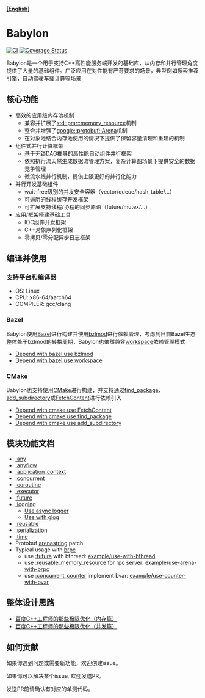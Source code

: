 **[[English]](README.en.md)**

# Babylon

[![CI](https://github.com/baidu/babylon/actions/workflows/ci.yml/badge.svg)](https://github.com/baidu/babylon/actions/workflows/ci.yml)
[![Coverage Status](https://coveralls.io/repos/github/baidu/babylon/badge.svg)](https://coveralls.io/github/baidu/babylon)

Babylon是一个用于支持C++高性能服务端开发的基础库，从内存和并行管理角度提供了大量的基础组件。广泛应用在对性能有严苛要求的场景，典型例如搜索推荐引擎，自动驾驶车载计算等场景

## 核心功能

- 高效的应用级内存池机制
  - 兼容并扩展了[std::pmr::memory_resource](https://en.cppreference.com/w/cpp/memory/memory_resource)机制
  - 整合并增强了[google::protobuf::Arena](https://protobuf.dev/reference/cpp/arenas)机制
  - 在对象池结合内存池使用的情况下提供了保留容量清理和重建的机制
- 组件式并行计算框架
  - 基于无锁DAG推导的高性能自动组件并行框架
  - 依照执行流天然生成数据流管理方案，复杂计算图场景下提供安全的数据竞争管理
  - 微流水线并行机制，提供上限更好的并行化能力
- 并行开发基础组件
  - wait-free级别的并发安全容器（vector/queue/hash_table/...）
  - 可遍历的线程缓存开发框架
  - 可扩展支持线程/协程的同步原语（future/mutex/...）
- 应用/框架搭建基础工具
  - IOC组件开发框架
  - C++对象序列化框架
  - 零拷贝/零分配异步日志框架

## 编译并使用

### 支持平台和编译器

- OS: Linux
- CPU: x86-64/aarch64
- COMPILER: gcc/clang

### Bazel

Babylon使用[Bazel](https://bazel.build)进行构建并使用[bzlmod](https://bazel.build/external/module)进行依赖管理，考虑到目前Bazel生态整体处于bzlmod的转换周期，Babylon也依然兼容[workspace](https://bazel.build/rules/lib/globals/workspace)依赖管理模式

- [Depend with bazel use bzlmod](example/depend-use-bzlmod)
- [Depend with bazel use workspace](example/depend-use-workspace)

### CMake

Babylon也支持使用[CMake](https://cmake.org)进行构建，并支持通过[find_package](https://cmake.org/cmake/help/latest/command/find_package.html)、[add_subdirectory](https://cmake.org/cmake/help/latest/command/add_subdirectory.html)或[FetchContent](https://cmake.org/cmake/help/latest/module/FetchContent.html)进行依赖引入

- [Depend with cmake use FetchContent](example/depend-use-cmake-fetch)
- [Depend with cmake use find_package](example/depend-use-cmake-find)
- [Depend with cmake use add_subdirectory](example/depend-use-cmake-subdir)

## 模块功能文档

- [:any](docs/any.zh-cn.md)
- [:anyflow](docs/anyflow/README.zh-cn.md)
- [:application_context](docs/application_context.zh-cn.md)
- [:concurrent](docs/concurrent/README.zh-cn.md)
- [:coroutine](docs/coroutine/README.zh-cn.md)
- [:executor](docs/executor.zh-cn.md)
- [:future](docs/future.zh-cn.md)
- [:logging](docs/logging/README.zh-cn.md)
  - [Use async logger](example/use-async-logger)
  - [Use with glog](example/use-with-glog)
- [:reusable](docs/reusable/README.zh-cn.md)
- [:serialization](docs/serialization.zh-cn.md)
- [:time](docs/time.zh-cn.md)
- Protobuf [arenastring](docs/arenastring.zh-cn.md) patch
- Typical usage with [brpc](https://github.com/apache/brpc)
  - use [:future](docs/future.zh-cn.md) with bthread: [example/use-with-bthread](example/use-with-bthread)
  - use [:reusable_memory_resource](docs/reusable/memory_resource.zh-cn.md) for rpc server: [example/use-arena-with-brpc](example/use-arena-with-brpc)
  - use [:concurrent_counter](docs/concurrent/counter.zh-cn.md) implement bvar: [example/use-counter-with-bvar](example/use-counter-with-bvar)

## 整体设计思路

- [百度C++工程师的那些极限优化（内存篇）](https://mp.weixin.qq.com/s?__biz=Mzg5MjU0NTI5OQ==&mid=2247489076&idx=1&sn=748bf716d94d5ed2739ea8a9385cd4a6&chksm=c03d2648f74aaf5e11298cf450c3453a273eb6d2161bc90e411b6d62fa0c1b96a45e411af805&scene=178&cur_album_id=1693053794688761860#rd)
- [百度C++工程师的那些极限优化（并发篇）](https://mp.weixin.qq.com/s/0Ofo8ak7-UXuuOoD0KIHwA)

## 如何贡献

如果你遇到问题或需要新功能，欢迎创建issue。

如果你可以解决某个issue, 欢迎发送PR。

发送PR前请确认有对应的单测代码。
